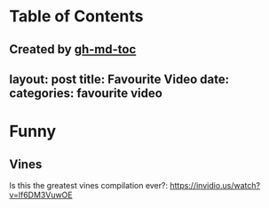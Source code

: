 
Table of Contents
=================



Created by [gh-md-toc](https://github.com/ekalinin/github-markdown-toc)
---
layout: post
title: Favourite Video
date: 
categories: favourite video
---

# Funny
## Vines
Is this the greatest vines compilation ever?: https://invidio.us/watch?v=lf6DM3VuwOE
